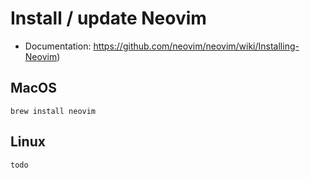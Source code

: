 # Install / update Neovim

- Documentation: https://github.com/neovim/neovim/wiki/Installing-Neovim)

## MacOS

    brew install neovim

## Linux

    todo
